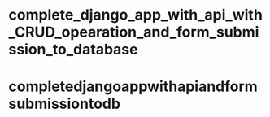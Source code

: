 # complete_django_app_with_api_with_CRUD_opearation_and_form_submission_to_database
# completedjangoappwithapiandformsubmissiontodb

